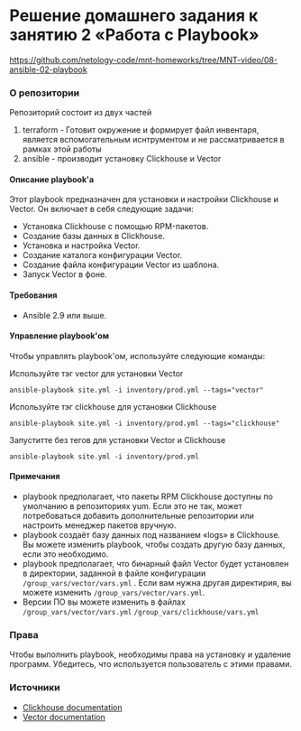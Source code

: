 # Решение домашнего задания к занятию 2 «Работа с Playbook»
https://github.com/netology-code/mnt-homeworks/tree/MNT-video/08-ansible-02-playbook

### О репозитории
Репозиторий состоит из двух частей  
1. terraform -  Готовит окружение и формирует файл инвентаря, является вспомогательным иснтрументом и не рассматривается в рамках этой работы  
2. ansible - производит установку Clickhouse и Vector  

#### Описание playbook'a

Этот playbook предназначен для установки и настройки Clickhouse и Vector. Он включает в себя следующие задачи:

* Установка Clickhouse с помощью RPM-пакетов.
* Создание базы данных в Clickhouse.
* Установка и настройка Vector.
* Создание каталога конфигурации Vector.
* Создание файла конфигурации Vector из шаблона.
* Запуск Vector в фоне.

#### Требования

* Ansible 2.9 или выше.


#### Управление playbook'ом

Чтобы управлять playbook'ом, используйте следующие команды:

Используйте тэг vector для установки Vector
```
ansible-playbook site.yml -i inventory/prod.yml --tags="vector"
```

Используйте тэг clickhouse для установки Clickhouse
```
ansible-playbook site.yml -i inventory/prod.yml --tags="clickhouse"
```

Запуститте без тегов для установки Vector и Clickhouse
```
ansible-playbook site.yml -i inventory/prod.yml 
```

#### Примечания

*  playbook предполагает, что пакеты RPM Clickhouse доступны по умолчанию в репозиториях yum. Если это не так, может потребоваться добавить дополнительные репозитории или настроить менеджер пакетов вручную.
*  playbook создаёт базу данных под названием «logs» в Clickhouse. Вы можете изменить playbook, чтобы создать другую базу данных, если это необходимо.
*  playbook предполагает, что бинарный файл Vector будет установлен в директории, заданной в файле конфигурации `/group_vars/vector/vars.yml` . Если вам нужна другая директирия, вы можете изменить `/group_vars/vector/vars.yml`.
*  Версии ПО вы можете изменить в файлах `/group_vars/vector/vars.yml` `/group_vars/clickhouse/vars.yml`

### Права

Чтобы выполнить playbook, необходимы права на установку и удаление программ. Убедитесь, что используется пользователь с этими правами.


### Источники

* [Clickhouse documentation](https://clickhouse.com/docs/en/getting-started/install/)
* [Vector documentation](https://vector.dev/docs/)